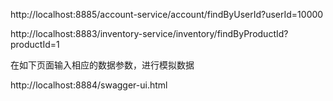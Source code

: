 http://localhost:8885/account-service/account/findByUserId?userId=10000


http://localhost:8883/inventory-service/inventory/findByProductId?productId=1

在如下页面输入相应的数据参数，进行模拟数据

http://localhost:8884/swagger-ui.html 